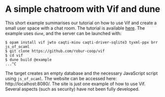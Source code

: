 # A simple chatroom with Vif and dune

This short example summarises our tutorial on how to use Vif and create a small
user space with a chat room. The tutorial is available [here][tutorial]. The
example uses `dune`, and the server can be launched with:

```shell
$ opam install vif jwto caqti-miou caqti-driver-sqlite3 tyxml-ppx brr js_of_ocaml
$ git clone https://github.com/robur-coop/vif
$ cd vif
$ dune build @example
...^C
```

The target creates an empty database and the necessary JavaScript script using
`js_of_ocaml`. The website can be accessed here: http://localhost:8080/. The
site is just one example of how to use Vif. Several aspects (such as security)
have not been fully developed.

[tutorial]: https://robur-coop.github.io/vif/
